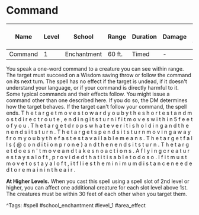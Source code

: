 # Command

| Name | Level | School | Range | Duration | Damage | Save DC & Type |
|------|-------|--------|-------|----------|--------|----------------|
| Command | 1 | Enchantment | 60 ft. | Timed | - | - |

You speak a one-word command to a creature you can see within range. The target must succeed on a Wisdom saving throw or follow the command on its next turn. The spell has no effect if the target is undead, if it doesn't understand your language, or if your command is directly harmful to it. Some typical commands and their effects follow. You might issue a command other than one described here. If you do so, the DM determines how the target behaves. If the target can't follow your command, the spell ends. T h e   t a r g e t   m o v e s   t o w a r d   y o u   b y   t h e   s h o r t e s t   a n d   m o s t   d i r e c t   r o u t e ,   e n d i n g   i t s   t u r n   i f   i t   m o v e s   w i t h i n   5   f e e t   o f   y o u . T h e   t a r g e t   d r o p s   w h a t e v e r   i t   i s   h o l d i n g   a n d   t h e n   e n d s   i t s   t u r n . T h e   t a r g e t   s p e n d s   i t s   t u r n   m o v i n g   a w a y   f r o m   y o u   b y   t h e   f a s t e s t   a v a i l a b l e   m e a n s . T h e   t a r g e t   f a l l s   { @ c o n d i t i o n   p r o n e }   a n d   t h e n   e n d s   i t s   t u r n . T h e   t a r g e t   d o e s n ' t   m o v e   a n d   t a k e s   n o   a c t i o n s .   A   f l y i n g   c r e a t u r e   s t a y s   a l o f t ,   p r o v i d e d   t h a t   i t   i s   a b l e   t o   d o   s o .   I f   i t   m u s t   m o v e   t o   s t a y   a l o f t ,   i t   f l i e s   t h e   m i n i m u m   d i s t a n c e   n e e d e d   t o   r e m a i n   i n   t h e   a i r .

**At Higher Levels.** When you cast this spell using a spell slot of 2nd level or higher, you can affect one additional creature for each slot level above 1st. The creatures must be within 30 feet of each other when you target them.

^Tags: #spell #school_enchantment #level_1 #area_effect